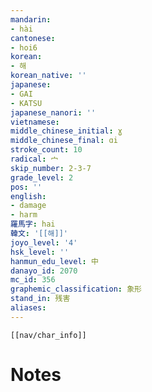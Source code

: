 ```yaml
---
mandarin:
- hài
cantonese:
- hoi6
korean:
- 해
korean_native: ''
japanese:
- GAI
- KATSU
japanese_nanori: ''
vietnamese:
middle_chinese_initial: ɣ
middle_chinese_final: ɑi
stroke_count: 10
radical: 宀
skip_number: 2-3-7
grade_level: 2
pos: ''
english:
- damage
- harm
羅馬字: hai
韓文: '[[해]]'
joyo_level: '4'
hsk_level: ''
hanmun_edu_level: 中
danayo_id: 2070
mc_id: 356
graphemic_classification: 象形
stand_in: 残害
aliases:
---
```

```meta-bind-embed
[[nav/char_info]]
```

# Notes

